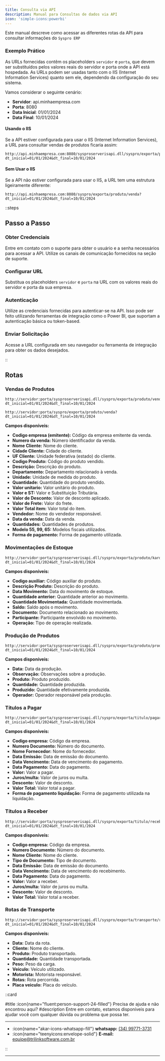 ```yaml
---
title: Consulta via API
description: Manual para Consultas de dados via API
icon: 'simple-icons:powerbi'
---
```


Este manual descreve como acessar as diferentes rotas da API para consultar informações do `Syspro ERP`

### Exemplo Prático

As URLs fornecidas contêm os placeholders `servidor` e `porta`, que devem ser substituídos pelos valores reais do servidor e porta onde a API está hospedada. As URLs podem ser usadas tanto com o IIS (Internet Information Services) quanto sem ele, dependendo da configuração do seu sistema.

Vamos considerar o seguinte cenário:

- **Servidor**: api.minhaempresa.com
- **Porta**: 8080
- **Data Inicial**: 01/01/2024
- **Data Final**: 10/01/2024

#### Usando o IIS

Se a API estiver configurada para usar o IIS (Internet Information Services), a URL para consultar vendas de produtos ficaria assim:

```bash[URL consultar vendas usando o IIS]
http://api.minhaempresa.com:8080/sysproserverisapi.dll/syspro/exporta/produto/venda?dt_inicial=01/01/2024&dt_final=10/01/2024
```

#### Sem Usar o IIS

Se a API não estiver configurada para usar o IIS, a URL tem uma estrutura ligeiramente diferente:

```bash[URL consultar vendas]
http://api.minhaempresa.com:8080/syspro/exporta/produto/venda?dt_inicial=01/01/2024&dt_final=10/01/2024
```

::steps
## Passo a Passo

### Obter Credenciais

   Entre em contato com o suporte para obter o usuário e a senha necessários para acessar a API. Utilize os canais de comunicação fornecidos na seção de suporte.

### Configurar URL

   Substitua os placeholders `servidor` e `porta` na URL com os valores reais do servidor e porta da sua empresa.

### Autenticação

   Utilize as credenciais fornecidas para autenticar-se na API. Isso pode ser feito utilizando ferramentas de integração como o Power BI, que suportam a autenticação básica ou token-based.

### Enviar Solicitação

   Acesse a URL configurada em seu navegador ou ferramenta de integração para obter os dados desejados.

::

## Rotas

### Vendas de Produtos

```bash[URL Vendas de Produtos usando o IIS]
http://servidor:porta/sysproserverisapi.dll/syspro/exporta/produto/venda?dt_inicial=01/01/2024&dt_final=10/01/2024
```

```bash[URL Vendas de Produtos]
http://servidor:porta/syspro/exporta/produto/venda?dt_inicial=01/01/2024&dt_final=10/01/2024
```

**Campos disponíveis:**

- **Codigo empresa (emitente):** Código da empresa emitente da venda.
- **Numero da venda:** Número identificador da venda.
- **Nome Cliente:** Nome do cliente.
- **Cidade Cliente:** Cidade do cliente.
- **UF Cliente:** Unidade federativa (estado) do cliente.
- **Codigo Produto:** Código do produto vendido.
- **Descrição:** Descrição do produto.
- **Departamento:** Departamento relacionado à venda.
- **Unidade:** Unidade de medida do produto.
- **Quantidade:** Quantidade do produto vendido.
- **Valor unitario:** Valor unitário do produto.
- **Valor e ST:** Valor e Substituição Tributária.
- **Valor de Desconto:** Valor de desconto aplicado.
- **Valor de Frete:** Valor do frete.
- **Valor Total item:** Valor total do item.
- **Vendedor:** Nome do vendedor responsável.
- **Data da venda:** Data da venda.
- **Quantidades:** Quantidades de produtos.
- **Modelo 55, 99, 65:** Modelos fiscais utilizados.
- **Forma de pagamento:** Forma de pagamento utilizada.

### Movimentações de Estoque

```bash[URL Movimentações de Estoque]
http://servidor:porta/sysproserverisapi.dll/syspro/exporta/produto/kardex?dt_inicial=01/01/2024&dt_final=10/01/2024
```

**Campos disponíveis:**

- **Codigo auxiliar:** Código auxiliar do produto.
- **Descrição Produto:** Descrição do produto.
- **Data Movimento:** Data do movimento de estoque.
- **Quantidade anterior:** Quantidade anterior ao movimento.
- **Quantidade Movimentada:** Quantidade movimentada.
- **Saldo:** Saldo após o movimento.
- **Documento:** Documento relacionado ao movimento.
- **Participante:** Participante envolvido no movimento.
- **Operação:** Tipo de operação realizada.

### Produção de Produtos

```bash[URL Produção de Produtos]
http://servidor:porta/sysproserverisapi.dll/syspro/exporta/produto/producao?dt_inicial=01/01/2024&dt_final=10/01/2024
```

**Campos disponíveis:**

- **Data:** Data da produção.
- **Observação:** Observações sobre a produção.
- **Produto:** Produto produzido.
- **Quantidade:** Quantidade produzida.
- **Produzido:** Quantidade efetivamente produzida.
- **Operador:** Operador responsável pela produção.

### Títulos a Pagar

```bash[URL Títulos a Pagar]
http://servidor:porta/sysproserverisapi.dll/syspro/exporta/titulo/pagar?dt_inicial=01/01/2024&dt_final=10/01/2024
```

**Campos disponíveis:**

- **Codigo empresa:** Código da empresa.
- **Numero Documento:** Número do documento.
- **Nome Fornecedor:** Nome do fornecedor.
- **Data Emissão:** Data de emissão do documento.
- **Data Vencimento:** Data de vencimento do pagamento.
- **Data Pagamento:** Data do pagamento.
- **Valor:** Valor a pagar.
- **Juros/multa:** Valor de juros ou multa.
- **Desconto:** Valor de desconto.
- **Valor Total:** Valor total a pagar.
- **Forma de pagamento liquidação:** Forma de pagamento utilizada na liquidação.

### Títulos a Receber

```bash[URL Títulos a Receber]
http://servidor:porta/sysproserverisapi.dll/syspro/exporta/titulo/receber?dt_inicial=01/01/2024&dt_final=10/01/2024
```

**Campos disponíveis:**

- **Codigo empresa:** Código da empresa.
- **Numero Documento:** Número do documento.
- **Nome Cliente:** Nome do cliente.
- **Tipo de Documento:** Tipo de documento.
- **Data Emissão:** Data de emissão do documento.
- **Data Vencimento:** Data de vencimento do recebimento.
- **Data Pagamento:** Data do pagamento.
- **Valor:** Valor a receber.
- **Juros/multa:** Valor de juros ou multa.
- **Desconto:** Valor de desconto.
- **Valor Total:** Valor total a receber.

### Rotas de Transporte

```bash[URL Rotas de Transporte]
http://servidor:porta/sysproserverisapi.dll/syspro/exporta/transporte/rota?dt_inicial=01/01/2024&dt_final=10/01/2024
```

**Campos disponíveis:**

- **Data:** Data da rota.
- **Cliente:** Nome do cliente.
- **Produto:** Produto transportado.
- **Quantidade:** Quantidade transportada.
- **Peso:** Peso da carga.
- **Veiculo:** Veículo utilizado.
- **Motorista:** Motorista responsável.
- **Rotas:** Rota percorrida.
- **Placa veiculo:** Placa do veículo.

::card

#title
:icon{name="fluent:person-support-24-filled"} Precisa de ajuda e não encontrou aqui?
#description
Entre em contato, estamos disponíveis para ajudar você com qualquer dúvida ou problema que possa ter.

---

- :icon{name="akar-icons-whatsapp-fill"} **whatsapp:** [(34) 99771-3731](https://wa.me/trilinksoftware)
- :icon{name="teenyicons:envelope-solid"} **E-mail:** [equipe@trilinksoftware.com.br](mailto:equipe@trilinksoftware.com.br)

::

---
